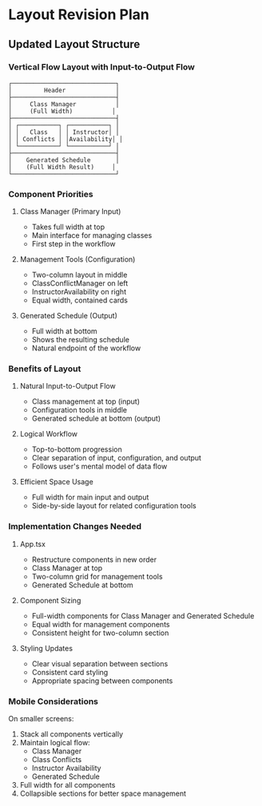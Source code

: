 # Layout Revision Plan

## Updated Layout Structure

### Vertical Flow Layout with Input-to-Output Flow
```
┌─────────────────────────────┐
│         Header              │
├─────────────────────────────┤
│     Class Manager           │
│     (Full Width)           │
├─────────────────────────────┤
│ ┌───────────┐ ┌───────────┐ │
│ │   Class   │ │ Instructor│ │
│ │ Conflicts │ │Availability│ │
│ └───────────┘ └───────────┘ │
├─────────────────────────────┤
│    Generated Schedule       │
│    (Full Width Result)     │
└─────────────────────────────┘
```

### Component Priorities

1. Class Manager (Primary Input)
   - Takes full width at top
   - Main interface for managing classes
   - First step in the workflow

2. Management Tools (Configuration)
   - Two-column layout in middle
   - ClassConflictManager on left
   - InstructorAvailability on right
   - Equal width, contained cards

3. Generated Schedule (Output)
   - Full width at bottom
   - Shows the resulting schedule
   - Natural endpoint of the workflow

### Benefits of Layout

1. Natural Input-to-Output Flow
   - Class management at top (input)
   - Configuration tools in middle
   - Generated schedule at bottom (output)

2. Logical Workflow
   - Top-to-bottom progression
   - Clear separation of input, configuration, and output
   - Follows user's mental model of data flow

3. Efficient Space Usage
   - Full width for main input and output
   - Side-by-side layout for related configuration tools

### Implementation Changes Needed

1. App.tsx
   - Restructure components in new order
   - Class Manager at top
   - Two-column grid for management tools
   - Generated Schedule at bottom

2. Component Sizing
   - Full-width components for Class Manager and Generated Schedule
   - Equal width for management components
   - Consistent height for two-column section

3. Styling Updates
   - Clear visual separation between sections
   - Consistent card styling
   - Appropriate spacing between components

### Mobile Considerations

On smaller screens:
1. Stack all components vertically
2. Maintain logical flow:
   - Class Manager
   - Class Conflicts
   - Instructor Availability
   - Generated Schedule
3. Full width for all components
4. Collapsible sections for better space management